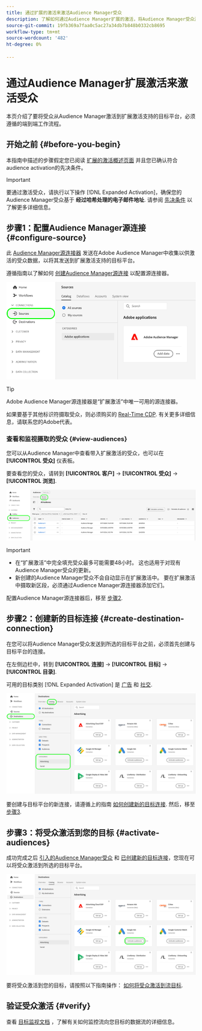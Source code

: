 ```yaml
---
title: 通过扩展的激活来激活Audience Manager受众
description: 了解如何通过Audience Manager扩展的激活，将Audience Manager受众激活到社交和广告目标。
source-git-commit: 19fb369a7faa0c5ac27a34db7b848b0332cb8695
workflow-type: tm+mt
source-wordcount: '482'
ht-degree: 0%

---
```



# 通过Audience Manager扩展激活来激活受众

本页介绍了要将受众从Audience Manager激活到扩展激活支持的目标平台，必须遵循的端到端工作流程。

## 开始之前 {#before-you-begin}

本指南中描述的步骤假定您已阅读 [扩展的激活概述页面](overview.md) 并且您已确认符合audience activation的先决条件。

>[!IMPORTANT]
>
>要通过激活受众，请执行以下操作 [!DNL Expanded Activation]，确保您的Audience Manager受众基于 **经过哈希处理的电子邮件地址**. 请参阅 [先决条件](overview.md#prerequisites) 以了解更多详细信息。

## 步骤1：配置Audience Manager源连接 {#configure-source}

此 [Audience Manager源连接器](../sources/connectors/adobe-applications/audience-manager.md) 发送在Adobe Audience Manager中收集以供激活的受众数据，以将其发送到扩展激活支持的目标平台。

遵循指南以了解如何 [创建Audience Manager源连接](../sources/tutorials/ui/create/adobe-applications/audience-manager.md) 以配置源连接器。

![显示具有Audience Manager源连接的“源”选项卡的Platform UI图像。](assets/sources-tab.png)

>[!TIP]
>
>Adobe Audience Manager源连接器是“扩展激活”中唯一可用的源连接器。
>
>如果要基于其他标识符摄取受众，则必须购买的 [Real-Time CDP](../rtcdp/overview.md). 有关更多详细信息，请联系您的Adobe代表。

### 查看和监视摄取的受众 {#view-audiences}

您可以从Audience Manager中查看带入扩展激活的受众，也可以在 **[!UICONTROL 受众]** 仪表板。

要查看您的受众，请转到 **[!UICONTROL 客户]** -> **[!UICONTROL 受众]** -> **[!UICONTROL 浏览]**.

![显示受众页面的Platform UI图像。](assets/audiences-browse.png)

>[!IMPORTANT]
>
>* 在“扩展激活”中完全填充受众最多可能需要48小时。 这也适用于对现有Audience Manager受众的更新。
>* 新创建的Audience Manager受众不会自动显示在扩展激活中。 要在扩展激活中摄取新区段，必须通过Audience Manager源连接器添加它们。

配置Audience Manager源连接器后，移至 [步骤2](#create-destination-connection).

## 步骤2：创建新的目标连接 {#create-destination-connection}

在您可以将Audience Manager受众发送到所选的目标平台之前，必须首先创建与目标平台的连接。

在左侧边栏中，转到 **[!UICONTROL 连接]** -> **[!UICONTROL 目标]** -> **[!UICONTROL 目录]**.

可用的目标类别 [!DNL Expanded Activation] 是 [广告](../destinations/catalog/advertising/overview.md) 和 [社交](../destinations/catalog/social/overview.md).

![显示扩展激活目标目录的Platform UI图像。](assets/destination-catalog.png)

要创建与目标平台的新连接，请遵循上的指南 [如何创建新的目标连接](../destinations/ui/connect-destination.md). 然后，移至 [步骤3](#activate-audiences).

## 步骤3：将受众激活到您的目标 {#activate-audiences}

成功完成之后 [引入的Audience Manager受众](#configure-source) 和 [已创建新的目标连接](#create-destination-connection)，您现在可以将受众激活到所选的目标平台。

![显示扩展激活目标目录的Platform UI图像。](assets/activate-audiences.png)

要将受众激活到您的目标，请按照以下指南操作： [如何将受众激活到流目标](../destinations/ui/activate-segment-streaming-destinations.md).

## 验证受众激活 {#verify}

查看 [目标监视文档](../dataflows/ui/monitor-destinations.md) ，了解有关如何监控流向您目标的数据流的详细信息。